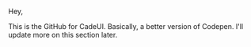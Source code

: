 Hey,

This is the GitHub for CadeUI. Basically, a better version of Codepen. I'll update more on this section later.